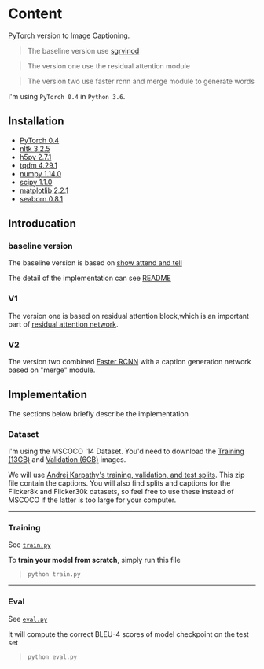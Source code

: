 # Content

[PyTorch](https://pytorch.org) version to Image Captioning.
> The baseline version use [sgrvinod](https://github.com/sgrvinod/a-PyTorch-Tutorial-to-Image-Captioning)

> The version one use the residual attention module

> The version two use faster rcnn and merge module to generate words

I'm using `PyTorch 0.4` in `Python 3.6`.

## Installation
- [PyTorch 0.4](https://pytorch.org)
- [nltk 3.2.5](http://www.nltk.org/)
- [h5py 2.7.1](http://www.h5py.org/)
- [tqdm 4.29.1](https://pypi.org/project/tqdm/)
- [numpy 1.14.0](http://www.numpy.org/)
- [scipy 1.1.0](https://www.scipy.org/)
- [matplotlib 2.2.1](https://matplotlib.org/)
- [seaborn 0.8.1](http://seaborn.pydata.org/)

## Introducation
### baseline version
The baseline version is based on [show attend and tell](https://arxiv.org/abs/1502.03044)

The detail of the implementation can see [README](https://github.com/sgrvinod/a-PyTorch-Tutorial-to-Image-Captioning/blob/master/README.md)

### V1
The version one is based on residual attention block,which is an important part of [residual attention network](https://arxiv.org/abs/1704.06904).

### V2
The version two combined [Faster RCNN](https://arxiv.org/abs/1506.01497) with a caption generation network based on "merge" module.


## Implementation
The sections below briefly describe the implementation

### Dataset

I'm using the MSCOCO '14 Dataset. You'd need to download the [Training (13GB)](http://images.cocodataset.org/zips/train2014.zip) and [Validation (6GB)](http://images.cocodataset.org/zips/val2014.zip) images.

We will use [Andrej Karpathy's training, validation, and test splits](http://cs.stanford.edu/people/karpathy/deepimagesent/caption_datasets.zip). This zip file contain the captions. You will also find splits and captions for the Flicker8k and Flicker30k datasets, so feel free to use these instead of MSCOCO if the latter is too large for your computer.
***
### Training

See [`train.py`]()

To **train your model from scratch**, simply run this file 
> ```python train.py```
***
### Eval

See [`eval.py`]()

It will compute the correct BLEU-4 scores of model checkpoint on the test set
> ```python eval.py```

